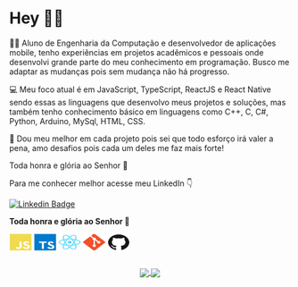 # Hey 👋😄
 
🙋‍♂️ Aluno de Engenharia da Computação e desenvolvedor de aplicações mobile, tenho experiências em projetos acadêmicos e pessoais onde desenvolvi grande parte do meu conhecimento em programação. Busco me adaptar as mudanças pois sem mudança não há progresso.

💻 Meu foco atual é em JavaScript, TypeScript, ReactJS e React Native sendo essas as linguagens que desenvolvo meus projetos e soluções, mas também tenho conhecimento básico em linguagens como C++, C, C#, Python, Arduino, MySql, HTML, CSS.

💪 Dou meu melhor em cada projeto pois sei que todo esforço irá valer a pena, amo desafios pois cada um deles me faz mais forte!

Toda honra e glória ao Senhor 🙏

Para me conhecer melhor acesse meu LinkedIn 👇

[![Linkedin Badge](https://img.shields.io/badge/-Marcos%20Gabriel-009FFD?style=flat-square&logo=Linkedin&logoColor=white&link=https://www.linkedin.com/in/marcos-gabriel-costa-pinto-4879b81ab/)](https://www.linkedin.com/in/marcos-gabriel-costa-pinto-4879b81ab/) 

**Toda honra e glória ao Senhor 🙏**

<div style="display: inline_block">
 <img align="center" alt="Js" height="30" width="40" src="https://raw.githubusercontent.com/devicons/devicon/master/icons/javascript/javascript-plain.svg">
 <img align="center" alt="Ts" height="30" width="40" src="https://raw.githubusercontent.com/devicons/devicon/master/icons/typescript/typescript-plain.svg">
 <img align="center" alt="React" height="30" width="40" src="https://raw.githubusercontent.com/devicons/devicon/master/icons/react/react-original.svg">
 <img align="center" alt="Git" height="30" width="40" src="https://raw.githubusercontent.com/devicons/devicon/master/icons/git/git-original.svg">
 <img align="center" alt="Github" height="30" width="40" src="https://raw.githubusercontent.com/devicons/devicon/master/icons/github/github-original.svg">
</div>

##

<p align="center">
  <a href="https://github.com/anuraghazra/github-readme-stats">
    <img
      align="center"
      src="https://github-readme-stats.vercel.app/api/top-langs/?username=cromaa&layout=compact"
    />
  </a>
  <a href="https://github.com/anuraghazra/github-readme-stats">
    <img
      align="center"
      height="165"
      src="https://github-readme-stats.vercel.app/api?username=cromaa&count_private=true&show_icons=true&custom_title=Github%20Status&hide=issues"
    />
  </a>
</p>
